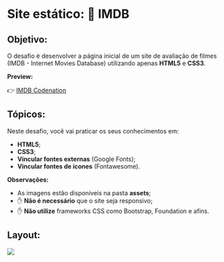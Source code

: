 # Site estático: 🎥 IMDB  
  
## Objetivo: 
O desafio é desenvolver a página inicial de um site de avaliação de filmes (IMDB - Internet Movies Database) utilizando apenas **HTML5** e **CSS3**.

**Preview:**

👉 [IMDB Codenation](https://vimeo.com/414860233/d3ec10f370)

## Tópicos:

Neste desafio, você vai praticar os seus conhecimentos em:

- **HTML5**;
- **CSS3**;
- **Vincular fontes externas** (Google Fonts);
- **Vincular fontes de ícones** (Fontawesome).

**Observações:**
- As imagens estão disponíveis na pasta **assets**;
- ✋ **Não é necessário** que o site seja responsivo;
- ✋ **Não utilize** frameworks CSS como Bootstrap, Foundation e afins.

## Layout:

![](https://codenation-challenges.s3-us-west-1.amazonaws.com/react-11/image.png)
